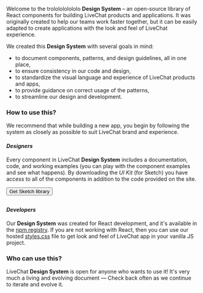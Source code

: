 Welcome to the trololololololo **Design System** – an open-source library of React components for building LiveChat products and applications. It was originally created to help our teams work faster together, but it can be easily adapted to create applications with the look and feel of LiveChat experience.

We created this **Design System** with several goals in mind:

- to document components, patterns, and design guidelines, all in one place,
- to ensure consistency in our code and design,
- to standardize the visual language and experience of LiveChat products and apps,
- to provide guidance on correct usage of the patterns,
- to streamline our design and development.

### How to use this?

We recommend that while building a new app, you begin by following the system as closely as possible to suit LiveChat brand and experience.

#### _Designers_

Every component in LiveChat **Design System** includes a documentation, code, and working examples (you can play with the component examples and see what happens). By downloading the _UI Kit_ (for Sketch) you have access to all of the components in addition to the code provided on the site.

<a href="sketch://add-library/cloud/zb2DM">
    <button class="lc-btn" type="button" style="margin-bottom: 10px">
      Get Sketch library
    </button>
</a>
<br />

#### _Developers_

Our **Design System** was created for React development, and it's available in the [npm registry](https://www.npmjs.com/package/@livechat/design-system). If you are not working with React, then you can use our hosted [styles.css](https://cdn.livechat-static.com/design-system/styles.css) file to get look and feel of LiveChat app in your vanilla JS project.

### Who can use this?

LiveChat **Design System** is open for anyone who wants to use it! It's very much a living and evolving document — Check back often as we continue to iterate and evolve it.
